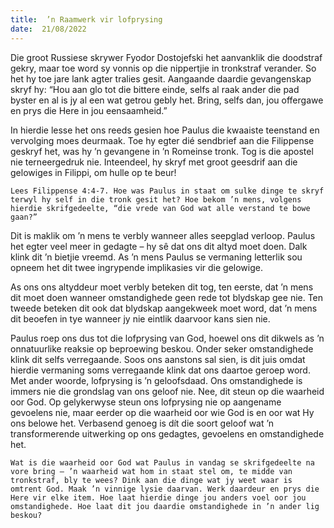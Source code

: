 ```yaml
---
title:  ’n Raamwerk vir lofprysing
date:  21/08/2022
---
```


Die groot Russiese skrywer Fyodor Dostojefski het aanvanklik die doodstraf gekry, maar toe word sy vonnis op die nippertjie in tronkstraf verander. So het hy toe jare lank agter tralies gesit. Aangaande daardie gevangenskap skryf hy: “Hou aan glo tot die bittere einde, selfs al raak ander die pad byster en al is jy al een wat getrou gebly het. Bring, selfs dan, jou offergawe en prys die Here in jou eensaamheid.”

In hierdie lesse het ons reeds gesien hoe Paulus die kwaaiste teenstand en vervolging moes deurmaak. Toe hy egter dié sendbrief aan die Filippense geskryf het, was hy ’n gevangene in ’n Romeinse tronk. Tog is die apostel nie terneergedruk nie. Inteendeel, hy skryf met groot geesdrif aan die gelowiges in Filippi, om hulle op te beur!

`Lees Filippense 4:4-7. Hoe was Paulus in staat om sulke dinge te skryf terwyl hy self in die tronk gesit het? Hoe bekom ’n mens, volgens hierdie skrifgedeelte, “die vrede van God wat alle verstand te bowe gaan?”`

Dit is maklik om ’n mens te verbly wanneer alles seepglad verloop. Paulus het egter veel meer in gedagte – hy sê dat ons dit altyd moet doen. Dalk klink dit ’n bietjie vreemd. As ’n mens Paulus se vermaning letterlik sou opneem het dit twee ingrypende implikasies vir die gelowige.

As ons ons altyddeur moet verbly beteken dit tog, ten eerste, dat ’n mens dit moet doen wanneer omstandighede geen rede tot blydskap gee nie. Ten tweede beteken dit ook dat blydskap aangekweek moet word, dat ’n mens dit beoefen in tye wanneer jy nie eintlik daarvoor kans sien nie.

Paulus roep ons dus tot die lofprysing van God, hoewel ons dit dikwels as ’n onnatuurlike reaksie op beproewing beskou. Onder seker omstandighede klink dit selfs verregaande. Soos ons aanstons sal sien, is dit juis omdat hierdie vermaning soms verregaande klink dat ons daartoe geroep word. Met ander woorde, lofprysing is ’n geloofsdaad. Ons omstandighede is immers nie die grondslag van ons geloof nie. Nee, dit steun op die waarheid oor God. Op gelykerwyse steun ons lofprysing nie op aangename gevoelens nie, maar eerder op die waarheid oor wie God is en oor wat Hy ons belowe het. Verbasend genoeg is dít die soort geloof wat ’n transformerende uitwerking op ons gedagtes, gevoelens en omstandighede het.

`Wat is die waarheid oor God wat Paulus in vandag se skrifgedeelte na vore bring – ’n waarheid wat hom in staat stel om, te midde van tronkstraf, bly te wees? Dink aan die dinge wat jy weet waar is omtrent God. Maak ’n vinnige lysie daarvan. Werk daardeur en prys die Here vir elke item. Hoe laat hierdie dinge jou anders voel oor jou omstandighede. Hoe laat dit jou daardie omstandighede in ’n ander lig beskou?`